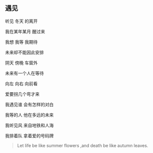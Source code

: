 ## 遇见

听见 冬天 的离开

我在某年某月 醒过来

我想 我等 我期待

未来却不能因此安排

阴天 傍晚 车窗外

未来有一个人在等待

向左 向右 向前看

爱要拐几个弯才来

我遇见谁 会有怎样的对白

我等的人 他在多远的未来

我听见风 来自地铁和人海

我排着队 拿着爱的号码牌

> Let life be like summer flowers ,and death be like autumn leaves.